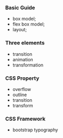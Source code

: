 ### Basic Guide

- box model;
- flex box model;
- layout;


### Three elements

-  transition
-  animation
-  transformation

### CSS Property

- overflow
- outline
- transition
- transform

### CSS Framework

- bootstrap typography
